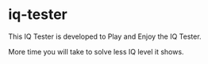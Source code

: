 # iq-tester

This IQ Tester is developed to Play and Enjoy the IQ Tester. 

More time you will take to solve less IQ level it shows.
